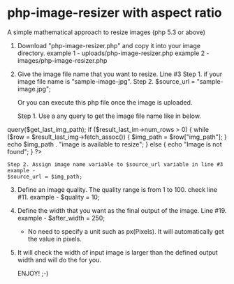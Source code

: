 # php-image-resizer with aspect ratio
A simple mathematical approach to resize images (php 5.3 or above)

1. Download "php-image-resizer.php" and copy it into your image directory.
    example 1 - uploads/php-image-resizer.php
    example 2 - images/php-image-resizer.php

2. Give the image file name that you want to resize.
    Line #3
    Step 1. if your image file name is "sample-image-jpg".
    Step 2. $source_url = "sample-image.jpg";

    Or you can execute this php file once the image is uploaded.

    Step 1. Use a any query to get the image file name like in below.
    
<?php
    include_once '../conn.php';
    $get_last_img = "
    SELECT
    REPLACE(img_path, '/uploads/', '') AS img_path
    FROM image
    ORDER BY img_id DESC
    LIMIT 1
    ";

    $result_last_img_path = $conn->query($get_last_img_path);
    if ($result_last_im->num_rows > 0) {
        while ($row = $result_last_img->fetch_assoc()) {
            $img_path = $row["img_path"];
            }
            echo $img_path . "image is available to resize";
    } else {
        echo "Image is not found";
    }
?>

    Step 2. Assign image name variable to $source_url variable in line #3
    example -
    $source_url = $img_path;

3. Define an image quality. The quality range is from 1 to 100. check line #11. 
    example - $quality = 10;

4. Define the width that you want as the final output of the image. Line #19.
    example - $after_width = 250;
    * No need to specify a unit such as px(Pixels). It will automatically get the value in pixels.

5. It will check the width of input image is larger than the defined output width and will do the for you.

    ENJOY! ;-)